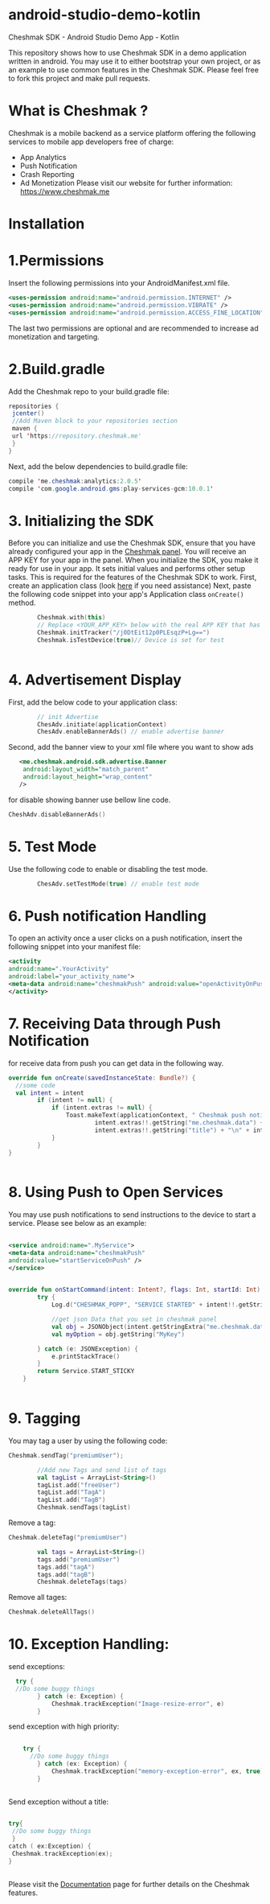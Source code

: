 # android-studio-demo-kotlin
Cheshmak SDK - Android Studio Demo App - Kotlin

This repository shows how to use Cheshmak SDK in a demo application written in android. You may use it to either bootstrap your own project, or as an example to use common features in the Cheshmak SDK. Please feel free to fork this project and make pull requests.

# What is Cheshmak ? 
Cheshmak is a mobile backend as a service platform offering the following services to mobile app developers free of charge:
* App Analytics
* Push Notification
* Crash Reporting
* Ad Monetization
Please visit our website for further information: https://www.cheshmak.me

# Installation

# 1.Permissions

Insert the following permissions into your AndroidManifest.xml file.

```xml
​<uses-permission android:name="android.permission.INTERNET" />​
​<uses-permission android:name="android.permission.VIBRATE" />​
<uses-permission android:name="android.permission.ACCESS_FINE_LOCATION" />
```
The last two permissions are optional and are recommended to increase ad monetization and targeting.

# 2.Build.gradle
Add the Cheshmak repo to your build.gradle file:

```java
repositories {
 jcenter()
 //Add Maven block to your repositories section
 maven {
 url 'https://repository.cheshmak.me'
 }
}
```

Next, add the below dependencies to build.gradle file:

```java
compile 'me.cheshmak:analytics:2.0.5'
compile 'com.google.android.gms:play-services-gcm:10.0.1'
```
 
 # 3. Initializing the SDK 
 Before you can initialize and use the Cheshmak SDK, ensure that you have already configured your app in the [Cheshmak panel](https://panel.cheshmak.me). You will receive an APP KEY for your app in the panel.
When you initialize the SDK, you make it ready for use in your app. It sets initial values and performs other setup tasks. This is required for the features of the Cheshmak SDK to work.
First, create an application class (look [here](https://stackoverflow.com/questions/12834379/extending-android-application-class) if you need assistance)
Next, paste the following code snippet into your app's Application class ```onCreate()``` method. 

```kotlin
        Cheshmak.with(this)
        // Replace <YOUR_APP_KEY> below with the real APP KEY that has been provided in the panel
        Cheshmak.initTracker("/j0DtEit12p0PLEsqzP+Lg==")
        Cheshmak.isTestDevice(true)// Device is set for test
        
```
        
# 4. Advertisement Display 
First, add the below code to your application class: 

```kotlin 
        // init Advertise
        ChesAdv.initiate(applicationContext)
        ChesAdv.enableBannerAds() // enable advertise banner

```
Second, add the banner view to your xml file where you want to show ads

```xml
   <me.cheshmak.android.sdk.advertise.Banner
    android:layout_width="match_parent"
    android:layout_height="wrap_content"
   />

```
for disable showing banner use bellow line code. 

```kotlin
CheshAdv.disableBannerAds()
```

# 5. Test Mode 

Use the following code to enable or disabling the test mode. 

```kotlin 
        ChesAdv.setTestMode(true) // enable test mode
```
# 6. Push notification Handling

To open an activity once a user clicks on a push notification, insert the following snippet into your manifest file: 

```xml 
​<activity
android:name=".YourActivity"​
android:label="your_activity_name">​
​<meta-data android:name="cheshmakPush" android:value="openActivityOnPush"/>​
​</activity>
```
# 7. Receiving Data through Push Notification

for receive data from push you can get data in the following way. 

```kotlin
override fun onCreate(savedInstanceState: Bundle?) {
  //some code
  val intent = intent
        if (intent != null) {
            if (intent.extras != null) {
                Toast.makeText(applicationContext, " Cheshmak push notification data " + "\n" +
                        intent.extras!!.getString("me.cheshmak.data") + " " +
                        intent.extras!!.getString("title") + "\n" + intent.extras!!.getString("message"), Toast.LENGTH_SHORT).show()
            }
        }
}
 
```

# 8. Using Push to Open Services 
You may use push notifications to send instructions to the device to start a service. Please see below as an example:

```xml 
​
​<service android:name=".MyService">​
<meta-data android:name="cheshmakPush"​
android:value="startServiceOnPush" />​
​</service>​
 
```

```kotlin
override fun onStartCommand(intent: Intent?, flags: Int, startId: Int): Int {
        try {
            Log.d("CHESHMAK_POPP", "SERVICE STARTED" + intent!!.getStringExtra("me.cheshmak.data"))

            //get json Data that you set in cheshmak panel
            val obj = JSONObject(intent.getStringExtra("me.cheshmak.data"))
            val myOption = obj.getString("MyKey")

        } catch (e: JSONException) {
            e.printStackTrace()
        }
        return Service.START_STICKY
    }
 
```

# 9. Tagging
You may tag a user by using the following code: 

```kotlin 
Cheshmak.sendTag("premiumUser");
```

```kotlin 
        //Add new Tags and send list of tags
        val tagList = ArrayList<String>()
        tagList.add("freeUser")
        tagList.add("TagA")
        tagList.add("TagB")
        Cheshmak.sendTags(tagList)
```

Remove a tag: 

```kotlin 
Cheshmak.deleteTag("premiumUser")
```

```kotlin 
        val tags = ArrayList<String>()
        tags.add("premiumUser")
        tags.add("tagA")
        tags.add("tagB")
        Cheshmak.deleteTags(tags)
```

Remove all tages:


```kotlin 
​Cheshmak.deleteAllTags()
```

# 10. Exception Handling:

 send exceptions:
 
```kotlin 
  try { 
  //Do some buggy things
        } catch (e: Exception) {
            Cheshmak.trackException("Image-resize-error", e)
        }

```

send exception with high priority: 

```kotlin 
​
    try {
      //Do some buggy things
        } catch (ex: Exception) {
            Cheshmak.trackException("memory-exception-error", ex, true)
        }
 
```

Send exception without a title:

```kotlin 
​
try{
 //Do some buggy things​
 }
​catch ( ex:Exception) {
 Cheshmak.trackException(ex);
}
 
```

Please visit the [Documentation](https://www.cheshmak.me/docs/%D9%86%D8%B5%D8%A8-%DA%86%D8%B4%D9%85%DA%A9-%D8%AF%D8%B1-android-studio/) page for further details on the Cheshmak features.









 
 
